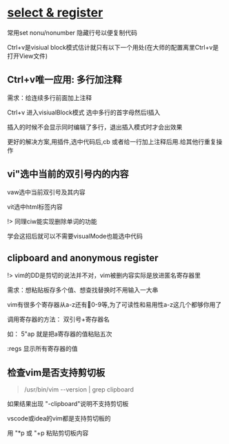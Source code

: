# [select & register](archive/vim/select)

常用set nonu/nonumber 隐藏行号以便复制代码

Ctrl+v是visiual block模式估计就只有以下一个用处(在大师的配置离里Ctrl+v是打开View文件)

## Ctrl+v唯一应用: 多行加注释

需求：给连续多行前面加上注释

Ctrl+v 进入visiualBlock模式 选中多行的首字母然后I插入

插入的时候不会显示同时编辑了多行，退出插入模式时才会出效果

更好的解决方案,用插件,选中代码后,cb 或者给一行加上注释后用.给其他行重复操作

## vi"选中当前的双引号内的内容

vaw选中当前双引号及其内容

vit选中html标签内容

!> 同理ciw能实现删除单词的功能

学会这招后就可以不需要visualMode也能选中代码

## clipboard and anonymous register

!> vim的DD是剪切的说法并不对，vim被删内容实际是放进匿名寄存器里

需求：想粘贴板存多个值、想查找替换时不用输入一大串

vim有很多个寄存器从a-z还有0-9等,为了可读性和易用性a-z这几个都够你用了

调用寄存器的方法： 双引号+寄存器名

如： 5"ap 就是把a寄存器的值粘贴五次

:regs 显示所有寄存器的值

## 检查vim是否支持剪切板

> /usr/bin/vim --version | grep clipboard

如果结果出现 "-clipboard"说明不支持剪切板

vscode或idea的vim都是支持剪切板的

用 "*p 或 "+p 粘贴剪切板内容


